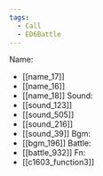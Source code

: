 ```yaml
---
tags:
  - Call
  - ED6Battle
---
```

Name:
- [[name_17]]
- [[name_16]]
- [[name_18]]
Sound:
- [[sound_123]]
- [[sound_505]]
- [[sound_216]]
- [[sound_39]]
Bgm:
- [[bgm_196]]
Battle:
- [[battle_932]]
Fn:
- [[c1603_function3]]
